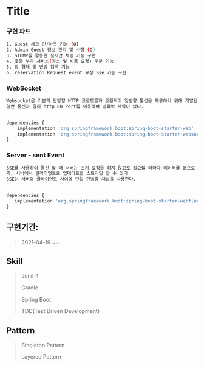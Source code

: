 # Title

### 구현 파트

``` bash
1. Guest 체크 인/아웃 기능 (O)
2. Admin Guest 정보 관리 및 수정 (O)
3. STOMP를 활용한 실시간 채팅 기능 구현
4. 호텔 부가 서비스(청소 및 비품 요청) 주문 기능
5. 방 형태 및 빈방 검색 기능
6. reservation Request event 요청 Sse 기능 구현 
```


### WebSocket
``` bash
Websocket은 기본의 단방햘 HTTP 프로토콜과 호환되어 양방향 통신을 제공하기 위해 개발된 프로토콜이다.
일반 통신과 달리 http 80 Port를 이용하여 방화벽 제약이 없다.


dependencies {
    implementation 'org.springframework.boot:spring-boot-starter-web'
    implementation 'org.springframework.boot:spring-boot-starter-websocket'
}
```

### Server - sent Event
``` bash
SSE를 사용하여 통신 할 때 서버는 초기 요청을 하지 않고도 필요할 때마다 데이터를 앱으로 푸시 할 수 있다. 
즉, 서버에서 클라이언트로 업데이트를 스트리밍 할 수 있다. 
SSE는 서버와 클라이언트 사이에 단일 단방향 채널을 사용한다.


dependencies {
   implementation 'org.springframework.boot:spring-boot-starter-webflux'
}
```

## 구현기간:
> 2021-04-19 ~~

## Skill
> Junit 4
>
> Gradle
>
> Spring Boot
>
> TDD(Test Driven Development)

## Pattern
> Singleton Pattern
>
> Layered Pattern